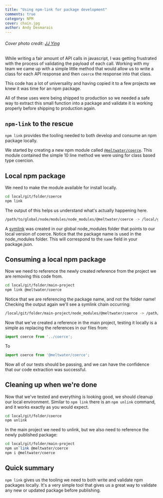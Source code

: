 ```yaml
---
title: "Using npm-link for package development"
comments: true
category: NPM
cover: chain.jpg
author: Andy Desmarais
---
```


###### Cover photo credit: [JJ Ying](https://unsplash.com/@jjying)

While writing a fair amount of API calls in javascript, I was getting frustrated with the process of validating the payload of each call. Working with my team we came up with a simple little method that would allow us to write a class for each API response and then `coerce` the response into that class.

This code has a lot of universality and having copied it to a few projects we knew it was time for an npm package.

All of these uses were being shipped to production so we needed a safe way to extract this small function into a package and validate it is working properly before shipping to production again.

## `npm-link` to the rescue

`npm link` provides the tooling needed to both develop and consume an npm package locally.

We started by creating a new npm module called [`@meltwater/coerce`](https://www.npmjs.com/package/@meltwater/coerce). This module contained the simple 10 line method we were using for class based type coercion.

## Local npm package

We need to make the module available for install locally.

```bash
cd local/git/folder/coerce
npm link
```

The output of this helps us understand what's actually happening here.

```bash
/path/to/global/node/modules/node_modules/@meltwater/coerce -> /local/git/folder/coerce
```

A [symlink](https://en.wikipedia.org/wiki/Symbolic_link) was created in our global node_modules folder that points to our local version of coerce. Notice that the package name is used in the node_modules folder.  This will correspond to the `name` field in your package.json.

## Consuming a local npm package

Now we need to reference the newly created reference from the project we are removing this code from.

```bash
cd local/git/folder/main-project
npm link @meltwater/coerce
```

Notice that we are referencing the package name, and not the folder name! Checking the output again we'll see a symlink chain occurring:

```bash
/local/git/folder/main-project/node_modules/@meltwater/coerce -> /path/to/global/node/modules/node_modules/@meltwater/coerce -> /local/git/folder/coerce
```

Now that we've created a reference in the main project, testing it locally is a simple as replacing the references in our files from:

```javascript
import coerce from '../coerce';
```

To

```javascript
import coerce from '@meltwater/coerce';
```

Now all of our tests should be passing, and we can have the confidence that our code extraction was successful.

## Cleaning up when we're done

Now that we've tested and everything is looking good, we should cleanup our local environment. Similar to `npm link` there is an `npm unlink` command, and it works exactly as you would expect.

```bash
cd local/git/folder/coerce
npm unlink
```

In the main project we need to unlink, but we also need to reference the newly published package:

```bash
cd local/git/folder/main-project
npm un`link @meltwater/coerce
npm i @meltwater/coerce
```

## Quick summary

`npm link` gives us the tooling we need to both write and validate npm packages locally. It's a very simple tool that gives us a great way to validate any new or updated package before publishing.
